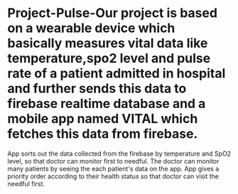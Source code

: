 # Project-Pulse-Our project is based on a wearable device which basically measures vital data like temperature,spo2 level and pulse rate of a patient admitted in hospital and further sends this data to firebase realtime database and a mobile app named VITAL  which fetches this data from firebase.
App sorts out the data collected from the firebase by temperature and SpO2 level, so that doctor can monitor first to needful. The doctor can monitor many patients by seeing the each patient's data on the app. App gives a priority order according to their health status so that doctor can visit the needful first.
